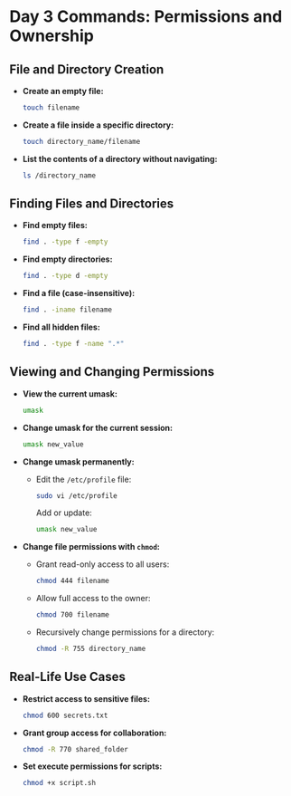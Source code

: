 # Day 3 Commands: Permissions and Ownership

## File and Directory Creation
- **Create an empty file:**
  ```bash
  touch filename
  ```

- **Create a file inside a specific directory:**
  ```bash
  touch directory_name/filename
  ```

- **List the contents of a directory without navigating:**
  ```bash
  ls /directory_name
  ```

## Finding Files and Directories
- **Find empty files:**
  ```bash
  find . -type f -empty
  ```

- **Find empty directories:**
  ```bash
  find . -type d -empty
  ```

- **Find a file (case-insensitive):**
  ```bash
  find . -iname filename
  ```

- **Find all hidden files:**
  ```bash
  find . -type f -name ".*"
  ```

## Viewing and Changing Permissions
- **View the current umask:**
  ```bash
  umask
  ```

- **Change umask for the current session:**
  ```bash
  umask new_value
  ```

- **Change umask permanently:**
  - Edit the `/etc/profile` file:
    ```bash
    sudo vi /etc/profile
    ```
    Add or update:
    ```bash
    umask new_value
    ```

- **Change file permissions with `chmod`:**
  - Grant read-only access to all users:
    ```bash
    chmod 444 filename
    ```

  - Allow full access to the owner:
    ```bash
    chmod 700 filename
    ```

  - Recursively change permissions for a directory:
    ```bash
    chmod -R 755 directory_name
    ```

## Real-Life Use Cases
- **Restrict access to sensitive files:**
  ```bash
  chmod 600 secrets.txt
  ```

- **Grant group access for collaboration:**
  ```bash
  chmod -R 770 shared_folder
  ```

- **Set execute permissions for scripts:**
  ```bash
  chmod +x script.sh
  ```
```